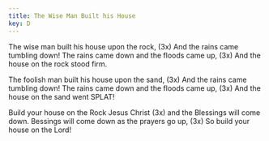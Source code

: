 ```yaml
---
title: The Wise Man Built his House
key: D
---
```

The wise man built his house upon the rock, (3x) 
And the rains came tumbling down!
The rains came down and the floods came up, (3x)
And the house on the rock stood firm.

The foolish man built his house upon the sand, (3x)
And the rains came tumbling down!
The rains came down and the floods came up, (3x)
And the house on the sand went SPLAT!

Build your house on the Rock Jesus Christ (3x)
and the Blessings will come down.
Bessings will come down as the prayers go up, (3x)
So build your house on the Lord!


